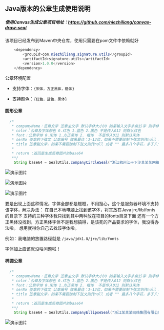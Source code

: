 ## Java版本的公章生成使用说明

##### 使用Canvas生成公章项目地址：https://github.com/niezhiliang/canvas-draw-seal

该项目已经发布到Maven中央仓库，使用只需要在pom文件中依赖就好

```java
    <dependency>
        <groupId>com.niezhiliang.signature.utils</groupId>
        <artifactId>signature-utils</artifactId>
        <version>1.0.0</version>
    </dependency>

```
公章环境配置

- 支持字体：`{宋体，方正黑体，楷体}`

- 支持颜色：`{红色，蓝色，黑体}`

#### 圆形公章

```java
  /*
   * companyName：签章文字 签章主文字 默认字体大小30 如果输入文字多余15字 则字体会自动缩小为23
   * color：公章及字体颜色 0.红色 1.蓝色 2.黑色 不是传入012 则默认红色
   * font：公章字体 0.宋体 1.方正黑体 2. 楷体  不是传入012 则默认宋体
   * serNo 签章的下弦文 公章编号 效果最佳：3-13位，如果不需要绘制下弦文则传null 或者 ""
   * title 签章副文字，如果不需要绘制下弦文则传null 或者 "" 最多八个字符，多于八个字符会覆盖掉主文字
   * 
   * return :返回是生成签章图片的base64
   **/
    String base64 = SealUtils.companyCircleSeal("浙江杭州江干下沙某某某网络集团有限公司",0,0,"XX专用","1234567899876");
```

![演示图片](https://github.com/niezhiliang/signature-utils/blob/master/imgs/%E9%BB%91%E4%BD%93.png)

![演示图片](https://github.com/niezhiliang/signature-utils/blob/master/imgs/%E6%A5%B7%E4%BD%93.png)

![演示图片](https://github.com/niezhiliang/signature-utils/blob/master/imgs/%E6%96%B9%E6%AD%A3%E9%BB%91%E4%BD%93.png)

要是出现上面这种情况，字体全部都是框框，不用担心，这个是服务器环境不支持该字体，解决办法：
在自己本地电脑上找到该字体，将其放在Java jre/lib/fonts的目录下 支持的三种字体我只找到其中两种放在项目的fonts目录下面 还有一个方正黑体没找到，方正黑体字体不是我想搞得，是该死的产品要求的字体，我没得办法啦。
想用就得你自己去找该字体啦。

例如：我电脑的放置路径就是 `/java/jdk1.8/jre/lib/fonts`

字体加上应该就没啥问题啦！

#### 椭圆公章
```java
  /*
   * companyName：签章文字 签章主文字 默认字体大小30 如果输入文字多余15字 则字体会自动缩小为23
   * color：公章及字体颜色 0.红色 1.蓝色 2.黑色 不是传入012 则默认红色
   * font：公章字体 0.宋体 1.方正黑体 2. 楷体  不是传入012 则默认宋体
   * serNo 签章的下弦文 公章编号 效果最佳：3-13位，如果不需要绘制下弦文则传null 或者 ""
   * title 签章副文字，如果不需要绘制下弦文则传null 或者 "" 最多八个字符，多于八个字符会覆盖掉主文字
   * 
   * return :返回是生成签章图片的base64
   **/
    String base64 = SealUtils.companyEllipseSeal("浙江某某某网络集团有限公司",0,0,"XX专用","1234567899876");
```
![演示图片](https://github.com/niezhiliang/signature-utils/blob/master/imgs/%E5%AE%8B%E4%BD%93.png)




